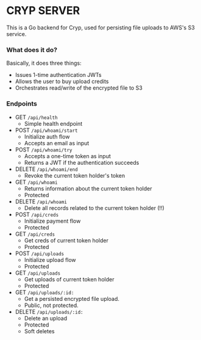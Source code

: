 # CRYP SERVER

This is a Go backend for Cryp, used for persisting file uploads to AWS's S3 service.

### What does it do?

Basically, it does three things:

* Issues 1-time authentication JWTs
* Allows the user to buy upload credits
* Orchestrates read/write of the encrypted file to S3

### Endpoints

* GET `/api/health`
  * Simple health endpoint
* POST `/api/whoami/start`
  * Initialize auth flow
  * Accepts an email as input
* POST `/api/whoami/try`
  * Accepts a one-time token as input
  * Returns a JWT if the authentication succeeds
* DELETE `/api/whoami/end`
  * Revoke the current token holder's token
* GET `/api/whoami`
  * Returns information about the current token holder
  * Protected
* DELETE `/api/whoami`
  * Delete all records related to the current token holder (!!)
* POST `/api/creds`
  * Initialize payment flow
  * Protected
* GET `/api/creds`
  * Get creds of current token holder
  * Protected
* POST `/api/uploads`
  * Initialize upload flow
  * Protected
* GET `/api/uploads`
  * Get uploads of current token holder
  * Protected
* GET `/api/uploads/:id:`
  * Get a persisted encrypted file upload.
  * Public, not protected.
* DELETE `/api/uploads/:id:`
  * Delete an upload
  * Protected
  * Soft deletes


